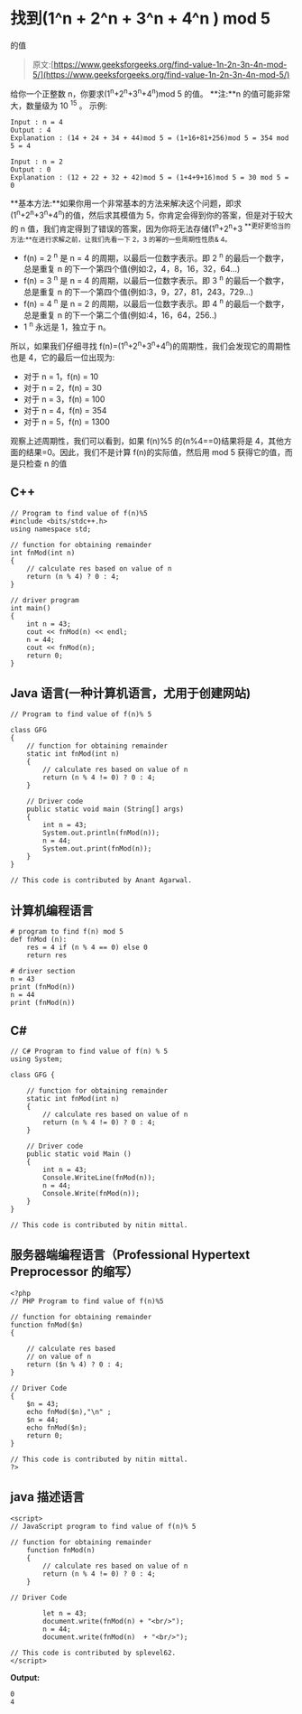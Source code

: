 # 找到(1^n + 2^n + 3^n + 4^n ) mod 5

的值

> 原文:[https://www.geeksforgeeks.org/find-value-1n-2n-3n-4n-mod-5/](https://www.geeksforgeeks.org/find-value-1n-2n-3n-4n-mod-5/)

给你一个正整数 n，你要求(1<sup>n</sup>+2<sup>n</sup>+3<sup>n</sup>+4<sup>n</sup>)mod 5 的值。
**注:**n 的值可能非常大，数量级为 10 <sup>15</sup> 。
示例:

```
Input : n = 4
Output : 4
Explanation : (14 + 24 + 34 + 44)mod 5 = (1+16+81+256)mod 5 = 354 mod 5 = 4

Input : n = 2
Output : 0
Explanation : (12 + 22 + 32 + 42)mod 5 = (1+4+9+16)mod 5 = 30 mod 5 = 0
```

**基本方法:**如果你用一个非常基本的方法来解决这个问题，即求(1<sup>n</sup>+2<sup>n</sup>+3<sup>n</sup>+4<sup>n</sup>)的值，然后求其模值为 5，你肯定会得到你的答案，但是对于较大的 n 值，我们肯定得到了错误的答案，因为你将无法存储(1<sup>n</sup>+2<sup>n</sup>+3 <sup>**更好更恰当的方法:**在进行求解之前，让我们先看一下 2，3 的幂的一些周期性性质& 4。</sup> 

*   f(n) = 2 <sup>n</sup> 是 n = 4 的周期，以最后一位数字表示。即 2 <sup>n</sup> 的最后一个数字，总是重复 n 的下一个第四个值(例如:2，4，8，16，32，64…)
*   f(n) = 3 <sup>n</sup> 是 n = 4 的周期，以最后一位数字表示。即 3 <sup>n</sup> 的最后一个数字，总是重复 n 的下一个第四个值(例如:3，9，27，81，243，729…)
*   f(n) = 4 <sup>n</sup> 是 n = 2 的周期，以最后一位数字表示。即 4 <sup>n</sup> 的最后一个数字，总是重复 n 的下一个第二个值(例如:4，16，64，256..)
*   1 <sup>n</sup> 永远是 1，独立于 n。

所以，如果我们仔细寻找 f(n)=(1<sup>n</sup>+2<sup>n</sup>+3<sup>n</sup>+4<sup>n</sup>)的周期性，我们会发现它的周期性也是 4，它的最后一位出现为:

*   对于 n = 1，f(n) = 10
*   对于 n = 2，f(n) = 30
*   对于 n = 3，f(n) = 100
*   对于 n = 4，f(n) = 354
*   对于 n = 5，f(n) = 1300

观察上述周期性，我们可以看到，如果 f(n)%5 的(n%4==0)结果将是 4，其他方面的结果=0。因此，我们不是计算 f(n)的实际值，然后用 mod 5 获得它的值，而是只检查 n 的值

## C++

```
// Program to find value of f(n)%5
#include <bits/stdc++.h>
using namespace std;

// function for obtaining remainder
int fnMod(int n)
{
    // calculate res based on value of n
    return (n % 4) ? 0 : 4;
}

// driver program
int main()
{
    int n = 43;
    cout << fnMod(n) << endl;
    n = 44;
    cout << fnMod(n);
    return 0;
}
```

## Java 语言(一种计算机语言，尤用于创建网站)

```
// Program to find value of f(n)% 5

class GFG
{
    // function for obtaining remainder
    static int fnMod(int n)
    {
        // calculate res based on value of n
        return (n % 4 != 0) ? 0 : 4;
    }

    // Driver code
    public static void main (String[] args)
    {
        int n = 43;
        System.out.println(fnMod(n));
        n = 44;
        System.out.print(fnMod(n));
    }
}

// This code is contributed by Anant Agarwal.
```

## 计算机编程语言

```
# program to find f(n) mod 5
def fnMod (n):
    res = 4 if (n % 4 == 0) else 0
    return res

# driver section
n = 43
print (fnMod(n))
n = 44
print (fnMod(n))
```

## C#

```
// C# Program to find value of f(n) % 5
using System;

class GFG {

    // function for obtaining remainder
    static int fnMod(int n)
    {
        // calculate res based on value of n
        return (n % 4 != 0) ? 0 : 4;
    }

    // Driver code
    public static void Main ()
    {
        int n = 43;
        Console.WriteLine(fnMod(n));
        n = 44;
        Console.Write(fnMod(n));
    }
}

// This code is contributed by nitin mittal.
```

## 服务器端编程语言（Professional Hypertext Preprocessor 的缩写）

```
<?php
// PHP Program to find value of f(n)%5

// function for obtaining remainder
function fnMod($n)
{

    // calculate res based
    // on value of n
    return ($n % 4) ? 0 : 4;
}

// Driver Code
{
    $n = 43;
    echo fnMod($n),"\n" ;
    $n = 44;
    echo fnMod($n);
    return 0;
}

// This code is contributed by nitin mittal.
?>
```

## java 描述语言

```
<script>
// JavaScript program to find value of f(n)% 5

// function for obtaining remainder
    function fnMod(n)
    {
        // calculate res based on value of n
        return (n % 4 != 0) ? 0 : 4;
    }

// Driver Code

        let n = 43;
        document.write(fnMod(n) + "<br/>");
        n = 44;
        document.write(fnMod(n)  + "<br/>");

// This code is contributed by splevel62.
</script>
```

**Output:** 

```
0
4
```